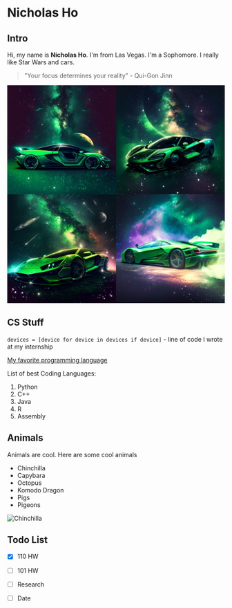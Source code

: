 # Nicholas Ho

## Intro

Hi, my name is **Nicholas Ho**. I'm from Las Vegas. I'm a Sophomore. I really like Star Wars and cars. 

> "Your focus determines your reality" - Qui-Gon Jinn

![Green car](supercar.png)


## CS Stuff

`devices = [device for device in devices if device]` - line of code I wrote at my internship

[My favorite programming language](README.md)

List of best Coding Languages:
1. Python
2. C++
3. Java
4. R
5. Assembly

## Animals

Animals are cool. Here are some cool animals

- Chinchilla
- Capybara
- Octopus
- Komodo Dragon
- Pigs
- Pigeons

![Chinchilla](https://www.google.com/url?sa=i&url=https%3A%2F%2Fen.wikipedia.org%2Fwiki%2FChinchilla&psig=AOvVaw2LdzqvtVSztrpFrY2ArTgP&ust=1681077818881000&source=images&cd=vfe&ved=0CBAQjRxqFwoTCPCbnYWlm_4CFQAAAAAdAAAAABAD)

## Todo List
- [x] 110 HW
- [ ] 101 HW
- [ ] Research
- [ ] Date









